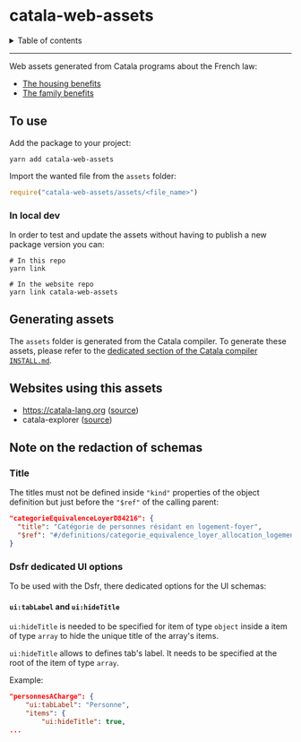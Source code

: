 # catala-web-assets

<details>
    <summary>Table of contents</summary>
    
<!-- vim-markdown-toc GitLab -->

* [To use](#to-use)
    * [In local dev](#in-local-dev)
* [Generating assets](#generating-assets)
* [Websites using this assets](#websites-using-this-assets)
* [Note on the redaction of schemas](#note-on-the-redaction-of-schemas)
    * [Title](#title)
    * [Dsfr dedicated UI options](#dsfr-dedicated-ui-options)
        * [`ui:tabLabel` and `ui:hideTitle`](#uitablabel-and-uihidetitle)

<!-- vim-markdown-toc -->
</details>

---

Web assets generated from Catala programs about the French law:
* [The housing benefits](https://github.com/CatalaLang/catala/tree/master/examples/aides_logement)
* [The family benefits](https://github.com/CatalaLang/catala/tree/master/examples/allocations_familiales)

## To use

Add the package to your project:

```
yarn add catala-web-assets
```

Import the wanted file from the `assets` folder:

```js
require("catala-web-assets/assets/<file_name>")
```

### In local dev

In order to test and update the assets without having to publish a new package
version you can:

```
# In this repo
yarn link

# In the website repo
yarn link catala-web-assets
```

## Generating assets

The `assets` folder is generated from the Catala compiler. To generate these
assets, please refer to the [dedicated section of the Catala compiler
`INSTALL.md`](https://github.com/CatalaLang/catala/blob/master/INSTALL.md#generating-website-assets).

## Websites using this assets

* https://catala-lang.org ([source](https://github.com/CatalaLang/catala-website))
* catala-explorer ([source](https://github.com/CatalaLang/catala-explorer))

## Note on the redaction of schemas

### Title

The titles must not be defined inside `"kind"` properties of the object
definition but just before the `"$ref"` of the calling parent:

```json
"categorieEquivalenceLoyerD84216": {
  "title": "Catégorie de personnes résidant en logement-foyer",
  "$ref": "#/definitions/categorie_equivalence_loyer_allocation_logement_foyer"
}
```

### Dsfr dedicated UI options

To be used with the Dsfr, there dedicated options for the UI schemas:

#### `ui:tabLabel` and `ui:hideTitle`

`ui:hideTitle` is needed to be specified for item of type `object` inside a
item of type `array` to hide the unique title of the array's items.

`ui:hideTitle` allows to defines tab's label. It needs to be specified at the
root of the item of type `array`.

Example:

```json
"personnesACharge": {
    "ui:tabLabel": "Personne",
    "items": {
        "ui:hideTitle": true,
...
```
